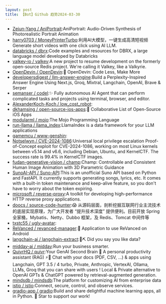 ```yaml
---
layout: post
title: 【Bot】Github 趋势2024-03-30
---
```


* [Zejun-Yang / AniPortrait](https://github.com/Zejun-Yang/AniPortrait):AniPortrait: Audio-Driven Synthesis of Photorealistic Portrait Animation
* [harry0703 / MoneyPrinterTurbo](https://github.com/harry0703/MoneyPrinterTurbo):利用AI大模型，一键生成高清短视频 Generate short videos with one click using AI LLM.
* [databricks / dbrx](https://github.com/databricks/dbrx):Code examples and resources for DBRX, a large language model developed by Databricks
* [valkey-io / valkey](https://github.com/valkey-io/valkey):A new project to resume development on the formerly open-source Redis project. We're calling it Valkey, like a Valkyrie.
* [OpenDevin / OpenDevin](https://github.com/OpenDevin/OpenDevin):🐚 OpenDevin: Code Less, Make More
* [developersdigest / llm-answer-engine](https://github.com/developersdigest/llm-answer-engine):Build a Perplexity-Inspired Answer Engine Using Next.js, Groq, Mixtral, Langchain, OpenAI, Brave & Serper
* [semanser / codel](https://github.com/semanser/codel):✨ Fully autonomous AI Agent that can perform complicated tasks and projects using terminal, browser, and editor.
* [AlexanderKoch-Koch / low_cost_robot](https://github.com/AlexanderKoch-Koch/low_cost_robot):
* [dkhamsing / open-source-ios-apps](https://github.com/dkhamsing/open-source-ios-apps):📱 Collaborative List of Open-Source iOS Apps
* [modularml / mojo](https://github.com/modularml/mojo):The Mojo Programming Language
* [run-llama / llama_index](https://github.com/run-llama/llama_index):LlamaIndex is a data framework for your LLM applications
* [gamemcu / www-genshin](https://github.com/gamemcu/www-genshin):
* [Notselwyn / CVE-2024-1086](https://github.com/Notselwyn/CVE-2024-1086):Universal local privilege escalation Proof-of-Concept exploit for CVE-2024-1086, working on most Linux kernels between v5.14 and v6.6, including Debian, Ubuntu, and KernelCTF. The success rate is 99.4% in KernelCTF images.
* [fudan-generative-vision / champ](https://github.com/fudan-generative-vision/champ):Champ: Controllable and Consistent Human Image Animation with 3D Parametric Guidance
* [SunoAI-API / Suno-API](https://github.com/SunoAI-API/Suno-API):This is an unofficial Suno API based on Python and FastAPI. It currently supports generating songs, lyrics, etc. It comes with a built-in token maintenance and keep-alive feature, so you don't have to worry about the token expiring.
* [microsoft / reverse-proxy](https://github.com/microsoft/reverse-proxy):A toolkit for developing high-performance HTTP reverse proxy applications.
* [doocs / source-code-hunter](https://github.com/doocs/source-code-hunter):😱 从源码层面，剖析挖掘互联网行业主流技术的底层实现原理，为广大开发者 “提升技术深度” 提供便利。目前开放 Spring 全家桶，Mybatis、Netty、Dubbo 框架，及 Redis、Tomcat 中间件等
* [txstc55 / ugly-avatar](https://github.com/txstc55/ugly-avatar):
* [ReVanced / revanced-manager](https://github.com/ReVanced/revanced-manager):💊 Application to use ReVanced on Android
* [langchain-ai / langchain-extract](https://github.com/langchain-ai/langchain-extract):🦜⛏️ Did you say you like data?
* [midday-ai / midday](https://github.com/midday-ai/midday):Run your business smarter.
* [QuivrHQ / quivr](https://github.com/QuivrHQ/quivr):Your GenAI Second Brain 🧠 A personal productivity assistant (RAG) ⚡️🤖 Chat with your docs (PDF, CSV, ...) & apps using Langchain, GPT 3.5 / 4 turbo, Private, Anthropic, VertexAI, Ollama, LLMs, Groq that you can share with users ! Local & Private alternative to OpenAI GPTs & ChatGPT powered by retrieval-augmented generation.
* [mindsdb / mindsdb](https://github.com/mindsdb/mindsdb):The platform for customizing AI from enterprise data
* [istio / istio](https://github.com/istio/istio):Connect, secure, control, and observe services.
* [gradio-app / gradio](https://github.com/gradio-app/gradio):Build and share delightful machine learning apps, all in Python. 🌟 Star to support our work!
